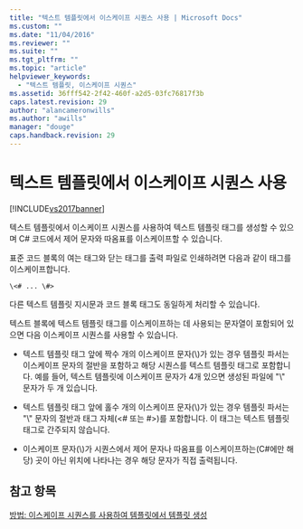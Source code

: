 ```yaml
---
title: "텍스트 템플릿에서 이스케이프 시퀀스 사용 | Microsoft Docs"
ms.custom: ""
ms.date: "11/04/2016"
ms.reviewer: ""
ms.suite: ""
ms.tgt_pltfrm: ""
ms.topic: "article"
helpviewer_keywords: 
  - "텍스트 템플릿, 이스케이프 시퀀스"
ms.assetid: 36fff542-2f42-460f-a2d5-03fc76817f3b
caps.latest.revision: 29
author: "alancameronwills"
ms.author: "awills"
manager: "douge"
caps.handback.revision: 29
---
```

# 텍스트 템플릿에서 이스케이프 시퀀스 사용
[!INCLUDE[vs2017banner](../code-quality/includes/vs2017banner.md)]

텍스트 템플릿에서 이스케이프 시퀀스를 사용하여 텍스트 템플릿 태그를 생성할 수 있으며 C\# 코드에서 제어 문자와 따옴표를 이스케이프할 수 있습니다.  
  
 표준 코드 블록의 여는 태그와 닫는 태그를 출력 파일로 인쇄하려면 다음과 같이 태그를 이스케이프합니다.  
  
```  
\<# ... \#>  
```  
  
 다른 텍스트 템플릿 지시문과 코드 블록 태그도 동일하게 처리할 수 있습니다.  
  
 텍스트 블록에 텍스트 템플릿 태그를 이스케이프하는 데 사용되는 문자열이 포함되어 있으면 다음 이스케이프 시퀀스를 사용할 수 있습니다.  
  
-   텍스트 템플릿 태그 앞에 짝수 개의 이스케이프 문자\(\\\)가 있는 경우 템플릿 파서는 이스케이프 문자의 절반을 포함하고 해당 시퀀스를 텍스트 템플릿 태그로 포함합니다.  예를 들어, 텍스트 템플릿에 이스케이프 문자가 4개 있으면 생성된 파일에 "\\" 문자가 두 개 있습니다.  
  
-   텍스트 템플릿 태그 앞에 홀수 개의 이스케이프 문자\(\\\)가 있는 경우 템플릿 파서는 "\\" 문자의 절반과 태그 자체\(\<\# 또는 \#\>\)를 포함합니다.  이 태그는 텍스트 템플릿 태그로 간주되지 않습니다.  
  
-   이스케이프 문자\(\\\)가 시퀀스에서 제어 문자나 따옴표를 이스케이프하는\(C\#에만 해당\) 곳이 아닌 위치에 나타나는 경우 해당 문자가 직접 출력됩니다.  
  
## 참고 항목  
 [방법: 이스케이프 시퀀스를 사용하여 템플릿에서 템플릿 생성](../modeling/how-to-generate-templates-from-templates-by-using-escape-sequences.md)